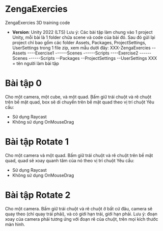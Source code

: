 # ZengaExercies
ZengaExercies 3D training code
 - **Version**: Unity 2022 (LTS)
Lưu ý: Các bài tập làm chung vào 1 project Unity, mỗi bài là 1 folder chứa scene và code của bài đó. Sau đó gửi lại project chỉ bao gồm các folder Assets, Packages, ProjectSettings, UserSettings trong 1 file zip, xem mẫu dưới đây:
XXX-ZengaExercies 
--Assets
----Exercise1
------Scenes
------Scripts
----Exercise2
------Scenes
------Scripts
--Packages
--ProjectSettings
--UserSettings
XXX = tên người làm bài tập
#  Bài tập 0
Cho một camera, một cube, và một quad. Bấm giữ trái chuột và rê chuột trên bề mặt quad, box sẽ di chuyển trên bề mặt quad theo vị trí chuột 
Yêu cầu:
- Sử dụng Raycast
- Không sử dụng OnMouseDrag
# Bài tập Rotate 1
Cho một camera và một quad. Bấm giữ trái chuột và rê chuột trên bề mặt quad, quad sẽ xoay quanh tâm của nó theo vị trí chuột 
Yêu cầu:
- Sử dụng Raycast
- Không sử dụng OnMouseDrag
# Bài tập Rotate 2
Cho một camera. Bấm giữ trái chuột và rê chuột ở bất cứ đâu, camera sẽ quay theo (chỉ quay trái phải), và có giới hạn trái, giới hạn phải. Lưu ý: đoạn xoay của camera phải tương ứng với đoạn rê của chuột, trên mọi kích thước màn hình. 
